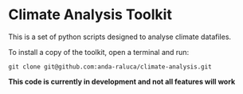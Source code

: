 # Climate Analysis Toolkit

This is a set of python scripts designed to analyse climate datafiles.

To install a copy of the toolkit, open a terminal and run:
```
git clone git@github.com:anda-raluca/climate-analysis.git
```

**This code is currently in development and not all features will work**
